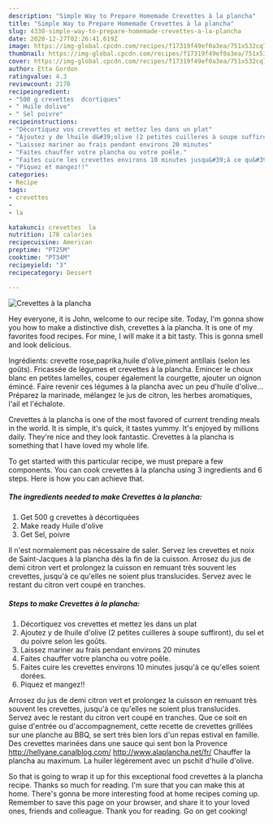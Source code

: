 ```yaml
---
description: "Simple Way to Prepare Homemade Crevettes à la plancha"
title: "Simple Way to Prepare Homemade Crevettes à la plancha"
slug: 4330-simple-way-to-prepare-homemade-crevettes-a-la-plancha
date: 2020-12-27T02:26:41.619Z
image: https://img-global.cpcdn.com/recipes/f17319f49ef0a3ea/751x532cq70/crevettes-a-la-plancha-photo-principale-de-la-recette.jpg
thumbnail: https://img-global.cpcdn.com/recipes/f17319f49ef0a3ea/751x532cq70/crevettes-a-la-plancha-photo-principale-de-la-recette.jpg
cover: https://img-global.cpcdn.com/recipes/f17319f49ef0a3ea/751x532cq70/crevettes-a-la-plancha-photo-principale-de-la-recette.jpg
author: Etta Gordon
ratingvalue: 4.3
reviewcount: 2170
recipeingredient:
- "500 g crevettes  dcortiques"
- " Huile dolive"
- " Sel poivre"
recipeinstructions:
- "Décortiquez vos crevettes et mettez les dans un plat"
- "Ajoutez y de lhuile d&#39;olive (2 petites cuilleres à soupe suffiront), du sel et du poivre selon les goûts."
- "Laissez mariner au frais pendant environs 20 minutes"
- "Faites chauffer votre plancha ou votre poêle."
- "Faites cuire les crevettes environs 10 minutes jusqu&#39;à ce qu&#39;elles soient dorées."
- "Piquez et mangez!!"
categories:
- Recipe
tags:
- crevettes
- 
- la

katakunci: crevettes  la 
nutrition: 178 calories
recipecuisine: American
preptime: "PT25M"
cooktime: "PT34M"
recipeyield: "3"
recipecategory: Dessert

---
```



![Crevettes à la plancha](https://img-global.cpcdn.com/recipes/f17319f49ef0a3ea/751x532cq70/crevettes-a-la-plancha-photo-principale-de-la-recette.jpg)

Hey everyone, it is John, welcome to our recipe site. Today, I'm gonna show you how to make a distinctive dish, crevettes à la plancha. It is one of my favorites food recipes. For mine, I will make it a bit tasty. This is gonna smell and look delicious.

Ingrédients: crevette rose,paprika,huile d&#39;olive,piment antillais (selon les goûts). Fricassée de légumes et crevettes à la plancha. Emincer le choux blanc en petites lamelles, couper également la courgette, ajouter un oignon émincé. Faire revenir ces légumes à la plancha avec un peu d&#39;huile d&#39;olive… Préparez la marinade, mélangez le jus de citron, les herbes aromatiques, l&#39;ail et l&#39;échalote.

Crevettes à la plancha is one of the most favored of current trending meals in the world. It is simple, it's quick, it tastes yummy. It's enjoyed by millions daily. They're nice and they look fantastic. Crevettes à la plancha is something that I have loved my whole life.


To get started with this particular recipe, we must prepare a few components. You can cook crevettes à la plancha using 3 ingredients and 6 steps. Here is how you can achieve that.

<!--inarticleads1-->

##### The ingredients needed to make Crevettes à la plancha:

1. Get 500 g crevettes à décortiquées
1. Make ready  Huile d&#39;olive
1. Get  Sel, poivre


Il n&#39;est normalement pas nécessaire de saler. Servez les crevettes et noix de Saint-Jacques à la plancha dès la fin de la cuisson. Arrosez du jus de demi citron vert et prolongez la cuisson en remuant très souvent les crevettes, jusqu&#39;à ce qu&#39;elles ne soient plus translucides. Servez avec le restant du citron vert coupé en tranches. 

<!--inarticleads2-->

##### Steps to make Crevettes à la plancha:

1. Décortiquez vos crevettes et mettez les dans un plat
1. Ajoutez y de lhuile d&#39;olive (2 petites cuilleres à soupe suffiront), du sel et du poivre selon les goûts.
1. Laissez mariner au frais pendant environs 20 minutes
1. Faites chauffer votre plancha ou votre poêle.
1. Faites cuire les crevettes environs 10 minutes jusqu&#39;à ce qu&#39;elles soient dorées.
1. Piquez et mangez!!


Arrosez du jus de demi citron vert et prolongez la cuisson en remuant très souvent les crevettes, jusqu&#39;à ce qu&#39;elles ne soient plus translucides. Servez avec le restant du citron vert coupé en tranches. Que ce soit en guise d&#39;entrée ou d&#39;accompagnement, cette recette de crevettes grillées sur une planche au BBQ, se sert très bien lors d&#39;un repas estival en famille. Des crevettes marinées dans une sauce qui sent bon la Provence http://hellyane.canalblog.com/ http://www.alaplancha.net/fr/ Chauffer la plancha au maximum. La huiler légèrement avec un pschit d&#39;huile d&#39;olive. 

So that is going to wrap it up for this exceptional food crevettes à la plancha recipe. Thanks so much for reading. I'm sure that you can make this at home. There's gonna be more interesting food at home recipes coming up. Remember to save this page on your browser, and share it to your loved ones, friends and colleague. Thank you for reading. Go on get cooking!
